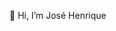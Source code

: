 👋 Hi, I’m José Henrique 

<!---
henriquev22/henriquev22 is a ✨ special ✨ repository because its `README.md` (this file) appears on your GitHub profile.
You can click the Preview link to take a look at your changes.
--->
